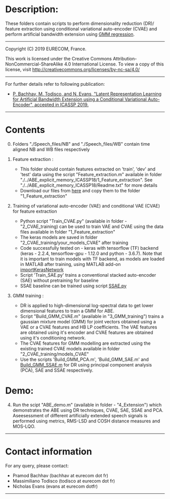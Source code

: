 # Description:
These folders contain scripts to perform dimensionality reduction (DR)/ feature extraction using conditional variational auto-encoder (CVAE) and perform artificial bandwidth extension using [GMM regression](https://github.com/bachhavpramod/bandwidth_extension/blob/master/utilities/GMMR.m). 
____________________________________________________________________________
Copyright (C) 2019 EURECOM, France.

This work is licensed under the Creative Commons Attribution-NonCommercial-ShareAlike 4.0 International
License. To view a copy of this license, visit http://creativecommons.org/licenses/by-nc-sa/4.0/
____________________________________________________________________________

For further details refer to following publication:
- [P. Bachhav, M. Todisco, and N. Evans, "Latent Representation Learning for Artificial  Bandwidth Extension using a Conditional Variational Auto-Encoder", accepted in ICASSP 2019. ](http://www.eurecom.fr/fr/publication/5817/download/sec-publi-5817.pdf)
____________________________________________________________________________

# Contents

0) Folders "./Speech_files/NB" and "./Speech_files/WB" contain time aligned NB and WB files respectively

1) Feature extraction :
     - This folder should contain features extracted on 'train', 'dev' and 'test' data using the script "Feature_extraction.m" available in folder 	   	     "./../ABE_explicit_memory_ICASSP18/1_Feature_extraction". See "./../ABE_explicit_memory_ICASSP18/Readme.txt" for more details
     - Download our files from [here](https://drive.google.com/drive/folders/1Tj0VtCJygK05B28cbAGsyNyXzetDdqm5?usp=sharing) and copy them to the folder "1_Feature_extraction"

2) Training of variational auto-encoder (VAE) and conditional VAE (CVAE) for feature extraction 
     - Python script "Train_CVAE.py" (available in folder - "2_CVAE_training) can be used to train VAE and CVAE using the data files available in folder "1_Feature_extraction"
     - The keras models are saved in folder "2_CVAE_training/your_models_CVAE" after training 
     - Code successfully tested on - keras with tensorflow (TF) backend (keras - 2.2.4, tensorflow-gpu - 1.12.0 and python - 3.6.7). Note that it is important to train models with TF backend, as models are loaded in MATLAB after training, using MATLAB add-on [importKerasNetwork](https://fr.mathworks.com/help/deeplearning/ref/importkerasnetwork.html;jsessionid=f4ae65d98620b0cc0675f9c3cd38)
      - Script 'Train_SAE.py' trains a conventional stacked auto-encoder (SAE) without pretraining for baseline
      - SSAE baseline can be trained using script [SSAE.py](https://github.com/bachhavpramod/bandwidth_extension/blob/master/ABE_SSAE_IS18/2_SSAE_training/SSAE.py)

3) GMM training :
     - DR is applied to high-dimensional log-spectral data to get lower dimensional features to train a GMM for ABE.
     - Script "Build_GMM_CVAE.m" (available in "3_GMM_training") trains a gaussian mixture model (GMM) for joint vectors obtained using a VAE or a CVAE features and HB LP coefficients. The VAE features are obtained using it's encoder and CVAE features are obtained using it's conditioning network.   
     - The CVAE features for GMM modelling are extracted using the existing trained CVAE models available in folder "2_CVAE_training/models_CVAE"
     - Use the scripts 'Build_GMM_PCA.m', 'Build_GMM_SAE.m' and [Build_GMM_SSAE.m](https://github.com/bachhavpramod/bandwidth_extension/blob/master/ABE_SSAE_IS18/3_GMM_training/Build_GMM_SSAE.m) for DR using principal component analysis (PCA), SAE and SSAE respectively.   

# Demo:
4) Run the scipt "ABE_demo.m" (available in folder - "4_Extension") which demonstrates the ABE using DR techniques, CVAE, SAE, SSAE and PCA. Aseesessment of different artificially extended speech signals is performed using metrics,  RMS-LSD and COSH distance measures and MOS-LQO.
____________________________________________________________________________
# Contact information

For any query, please contact:

- Pramod Bachhav (bachhav at eurecom dot fr)
- Massimiliano Todisco (todisco at eurecom dot fr)
- Nicholas Evans (evans at eurecom dotfr)
____________________________________________________________________________
